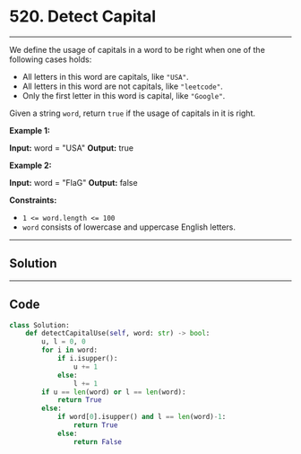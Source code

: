 # 520. Detect Capital

---

We define the usage of capitals in a word to be right when one of the following cases holds:

  * All letters in this word are capitals, like `"USA"`.
  * All letters in this word are not capitals, like `"leetcode"`.
  * Only the first letter in this word is capital, like `"Google"`.



Given a string `word`, return `true` if the usage of capitals in it is right.

 

**Example 1:**


**Input:** word = "USA"
**Output:** true


**Example 2:**


**Input:** word = "FlaG"
**Output:** false


 

**Constraints:**

  * `1 <= word.length <= 100`
  * `word` consists of lowercase and uppercase English letters.

---

## Solution



---

## Code
```python
class Solution:
    def detectCapitalUse(self, word: str) -> bool:
        u, l = 0, 0
        for i in word:
            if i.isupper():
                u += 1
            else:
                l += 1
        if u == len(word) or l == len(word):
            return True
        else:
            if word[0].isupper() and l == len(word)-1:
                return True
            else:
                return False
```
